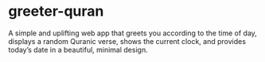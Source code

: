 # greeter-quran
A simple and uplifting web app that greets you according to the time of day, displays a random Quranic verse, shows the current clock, and provides today’s date in a beautiful, minimal design.

